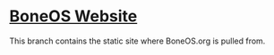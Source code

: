 # [BoneOS Website](https://boneos.org)

This branch contains the static site where BoneOS.org is pulled from.
